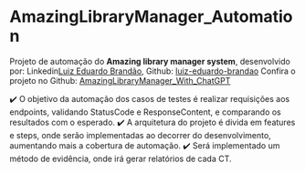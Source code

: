 ﻿# AmazingLibraryManager_Automation

Projeto de automação do **Amazing library manager system**, desenvolvido por: Linkedin[Luiz Eduardo Brandão](https://www.linkedin.com/in/luiz-eduardo-brand%C3%A3o-824488218/), Github: [luiz-eduardo-brandao](https://github.com/luiz-eduardo-brandao)
Confira o projeto no Github: [AmazingLibraryManager_With_ChatGPT](https://github.com/luiz-eduardo-brandao/AmazingLibraryManager_With_ChatGPT)

✔️ O objetivo da automação dos casos de testes é realizar requisições aos endpoints, validando StatusCode e ResponseContent, e comparando os resultados com o esperado.
✔️ A arquitetura do projeto é divida em features e steps, onde serão implementadas ao decorrer do desenvolvimento, aumentando mais a cobertura de automação.
✔️ Será implementado um método de evidência, onde irá gerar relatórios de cada CT.